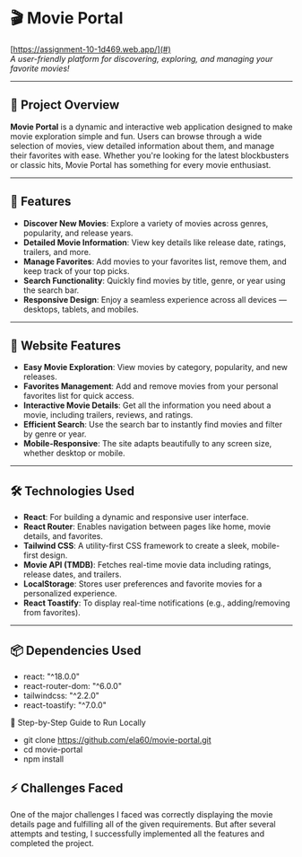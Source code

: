 # 🎬 Movie Portal

[https://assignment-10-1d469.web.app/](#)  
_A user-friendly platform for discovering, exploring, and managing your favorite movies!_

---

## 🌟 **Project Overview**

**Movie Portal** is a dynamic and interactive web application designed to make movie exploration simple and fun. Users can browse through a wide selection of movies, view detailed information about them, and manage their favorites with ease. Whether you're looking for the latest blockbusters or classic hits, Movie Portal has something for every movie enthusiast.

---

## 🚀 **Features**

- **Discover New Movies**: Explore a variety of movies across genres, popularity, and release years.
- **Detailed Movie Information**: View key details like release date, ratings, trailers, and more.
- **Manage Favorites**: Add movies to your favorites list, remove them, and keep track of your top picks.
- **Search Functionality**: Quickly find movies by title, genre, or year using the search bar.
- **Responsive Design**: Enjoy a seamless experience across all devices — desktops, tablets, and mobiles.

---

## 📌 **Website Features**

- **Easy Movie Exploration**: View movies by category, popularity, and new releases.
- **Favorites Management**: Add and remove movies from your personal favorites list for quick access.
- **Interactive Movie Details**: Get all the information you need about a movie, including trailers, reviews, and ratings.
- **Efficient Search**: Use the search bar to instantly find movies and filter by genre or year.
- **Mobile-Responsive**: The site adapts beautifully to any screen size, whether desktop or mobile.
---

## 🛠️ **Technologies Used**

- **React**: For building a dynamic and responsive user interface.
- **React Router**: Enables navigation between pages like home, movie details, and favorites.
- **Tailwind CSS**: A utility-first CSS framework to create a sleek, mobile-first design.
- **Movie API (TMDB)**: Fetches real-time movie data including ratings, release dates, and trailers.
- **LocalStorage**: Stores user preferences and favorite movies for a personalized experience.
- **React Toastify**: To display real-time notifications (e.g., adding/removing from favorites).

---


## 📦 **Dependencies Used**
- react: "^18.0.0"
- react-router-dom: "^6.0.0"
- tailwindcss: "^2.2.0"
- react-toastify: "^7.0.0"


📝 Step-by-Step Guide to Run Locally
- git clone https://github.com/ela60/movie-portal.git
- cd movie-portal
- npm install


## ⚡ Challenges Faced
One of the major challenges I faced was correctly displaying the movie details page and fulfilling all of the given requirements. But after several attempts and testing, I successfully implemented all the features and completed the project.



